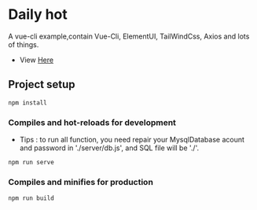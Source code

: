 # Daily hot
 A vue-cli example,contain Vue-Cli, ElementUI, TailWindCss, Axios and lots of things.
 - View [Here](https://nesercode.github.io/dailyHot/)
## Project setup

```
npm install
```

### Compiles and hot-reloads for development
- Tips : to run all function, you need repair your MysqlDatabase acount and password in './server/db.js', and SQL file will be './'.
```
npm run serve
```

### Compiles and minifies for production

```
npm run build
```
